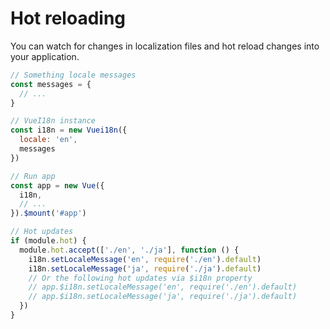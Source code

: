 # Hot reloading

You can watch for changes in localization files and hot reload changes into
your application.

```js
// Something locale messages
const messages = {
  // ...
}

// VueI18n instance
const i18n = new Vuei18n({
  locale: 'en',
  messages
})

// Run app
const app = new Vue({
  i18n,
  // ...
}).$mount('#app')

// Hot updates
if (module.hot) {
  module.hot.accept(['./en', './ja'], function () {
    i18n.setLocaleMessage('en', require('./en').default)
    i18n.setLocaleMessage('ja', require('./ja').default)
    // Or the following hot updates via $i18n property
    // app.$i18n.setLocaleMessage('en', require('./en').default)
    // app.$i18n.setLocaleMessage('ja', require('./ja').default)
  })
}
```
